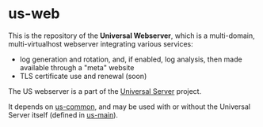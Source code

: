 # us-web
This is the repository of the **Universal Webserver**, which is a multi-domain, multi-virtualhost webserver integrating various services:
 * log generation and rotation, and, if enabled, log analysis, then made available through a "meta" website
 * TLS certificate use and renewal (soon)
 
The US webserver is a part of the [Universal Server](https://github.com/Olivier-Boudeville/Universal-Server) project.

It depends on [us-common](https://github.com/Olivier-Boudeville/us-common/), and may be used with or without the Universal Server itself (defined in [us-main](https://github.com/Olivier-Boudeville/us-main/)).
